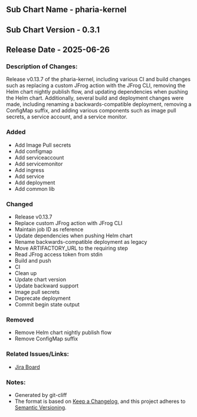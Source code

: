 ## Sub Chart Name - pharia-kernel
## Sub Chart Version - 0.3.1
## Release Date - 2025-06-26

### Description of Changes:

Release v0.13.7 of the pharia-kernel, including various CI and build changes such as replacing a custom JFrog action with the JFrog CLI, removing the Helm chart nightly publish flow, and updating dependencies when pushing the Helm chart. Additionally, several build and deployment changes were made, including renaming a backwards-compatible deployment, removing a ConfigMap suffix, and adding various components such as image pull secrets, a service account, and a service monitor.

### Added

- Add Image Pull secrets
- Add configmap
- Add serviceaccount
- Add servicemonitor
- Add ingress
- Add service
- Add deployment
- Add common lib

### Changed

- Release v0.13.7
- Replace custom JFrog action with JFrog CLI
- Maintain job ID as reference
- Update dependencies when pushing Helm chart
- Rename backwards-compatible deployment as legacy
- Move ARTIFACTORY_URL to the requiring step
- Read JFrog access token from stdin
- Build and push
- CI
- Clean up
- Update chart version
- Update backward support
- Image pull secrets
- Deprecate deployment
- Commit begin state output

### Removed

- Remove Helm chart nightly publish flow
- Remove ConfigMap suffix

### Related Issues/Links:
- [Jira Board](https://aleph-alpha.atlassian.net/jira/software/projects/PK/boards/160)

### Notes:
- Generated by git-cliff
- The format is based on [Keep a Changelog](https://keepachangelog.com/en/1.0.0/),
and this project adheres to [Semantic Versioning](https://semver.org/spec/v2.0.0.html).
